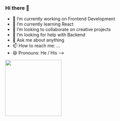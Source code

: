 ### Hi there 👋



- 🔭 I’m currently working on Frontend Development
- 🌱 I’m currently learning React
- 👯 I’m looking to collaborate on creative projects
- 🤔 I’m looking for help with Backend
- 💬 Ask me about anything
- 📫 How to reach me: ...
- 😄 Pronouns: He / His
-->
<img height="180em" src="https://github-readme-stats.vercel.app/api?username=Midas847&show_icons=true&hide_border=true&&count_private=true&include_all_commits=true" />
